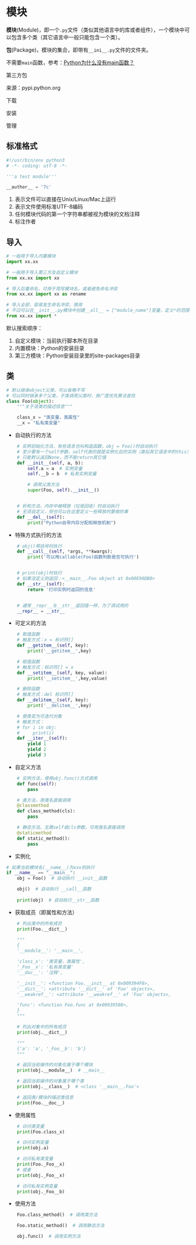 # 模块

**模块**(Module)，即一个`.py`文件（类似其他语言中的库或者组件），一个模块中可以包含多个类（其它语言中一般只能包含一个类）。

**包**(Package)，模块的集合，即带有`__ini__.py`文件的文件夹。

不需要`main`函数，参考：[Python为什么没有main函数？](https://mp.weixin.qq.com/s/1ehySR5NH2v1U8WIlXflEQ)

第三方包

来源：pypi.python.org

下载

安装

管理


## 标准格式

```python
#!/usr/bin/env python3
# -*- coding: utf-8 -*-

'''a test module'''

__author__ = '7c'
```

1. 表示文件可以直接在Unix/Linux/Mac上运行
2. 表示文件使用标准UTF-8编码
3. 任何模块代码的第一个字符串都被视为模块的文档注释
4. 标注作者

## 导入

```python
# 一般用于导入内置模块
import xx.xx

# 一般用于导入第三方及自定义模块
from xx.xx import xx

# 导入后重命名，可用于简写模块名，或者避免命名冲突
from xx.xx import xx as rename

# 导入全部，容易发生命名冲突，慎用
# 不过可以在__init__.py模块中创建__all__ = ["module_name"]变量，定义*的范围
from xx.xx import *
```

默认搜索顺序：

1. 自定义模块：当前执行脚本所在目录
2. 内置模块：Python的安装目录
3. 第三方模块：Python安装目录里的site-packages目录

## 类

```python
# 默认继承object父类，可以省略不写
# 可以同时继承多个父类，子类调用父类时，按广度优先算法查找
class Foo(object):
    """关于该类的描述信息"""

    class_x = "类变量，类属性"
    __x = "私有类变量"
```

- 自动执行的方法

```python
    # 实例初始化方法，有些语言也叫构造函数，obj = Foo()时自动执行
    # 至少要有一个self参数，self代表的就是实例化后的实例（类似其它语言中的this）
    # 只能默认返回None，而不能return其它值
    def __init__(self, a, b):
        self.a = a  # 实例变量
        self.__b = b  # 私有实例变量

        # 调用父类方法
        super(Foo, self).__init__()


    # 析构方法，内存中被释放（垃圾回收）时自动执行
    # 无须自定义，但也可以在这里定义一些释放时要做的事
    def __del__(self):
        print("Python自带内存分配和释放机制")
```

- 特殊方式执行的方法

```python
    # obj()带括号时执行
    def __call__(self, *args, **kwargs):
        print('可以用callable(Foo)函数判断是否可执行')


    # print(obj)时执行
    # 如果没定义则返回：<__main__.Foo object at 0x00E90DB0>
    def __str__(self):
        return '打印实例时返回的信息'


    # 通常__repr__与__str__返回值一样，为了调试用的
    __repr__ = __str__
```

- 可定义的方法

```python
    # 取值函数
    # 触发方式：x = 标识符[]
    def __getitem__(self, key):
        print('__getitem__',key)

    # 赋值函数
    # 触发方式：标识符[] = x
    def __setitem__(self, key, value):
        print('__setitem__',key,value)

    # 删除函数
    # 触发方式：del 标识符[]
    def __delitem__(self, key):
        print('__delitem__',key)

    # 使类变为可迭代对象
    # 触发方式：
    # for i in obj:
    #     print(i)
    def __iter__(self):
        yield 1
        yield 2
        yield 3
```

- 自定义方法

```python
    # 实例方法，使用obj.func()方式调用
    def func(self):
        pass

    # 类方法，用类名直接调用
    @classmethod
    def class_method(cls):
        pass

    # 静态方法，无需self或cls参数，可用类名直接调用
    @staticmethod
    def static_method():
        pass
```

- 实例化

```python
# 如果当前模块名(__name__)为xxx则执行
if __name__ == "__main__":
    obj = Foo()  # 自动执行 __init__函数

    obj()  # 自动执行 __call__函数
    
    print(obj)  # 自动执行__str__函数
```

- 获取成员（即属性和方法）

```python
    # 列出类中的所有成员
    print(Foo.__dict__)

    """
    {
    '__module__': '__main__',

    'class_x': '类变量，类属性',
    '_Foo__x': '私有类变量'
    '__doc__': '注释',

    '__init__': <function Foo.__init__ at 0x009394F8>,
    '__dict__': <attribute '__dict__' of 'Foo' objects>,
    '__weakref__': <attribute '__weakref__' of 'Foo' objects>,

    'func': <function Foo.func at 0x00939588>,
    }
    """

    # 列出对象中的所有成员
    print(obj.__dict__)

    """
    {'a': 'a', '_Foo__b': 'b'}
    """

    # 返回当前操作的对象在属于哪个模块
    print(obj.__module__)  # __main__

    # 返回当前操作的对象属于哪个类
    print(obj.__class__)  # <class '__main__.Foo'>

    # 返回类/模块的描述类信息
    print(Foo.__doc__)
```

- 使用属性

```python
    # 访问类变量
    print(Foo.class_x)

    # 访问实例变量
    print(obj.a)

    # 访问私有类变量
    print(Foo._Foo__x)
    # 或者
    print(obj._Foo__x)

    # 访问私有实例变量
    print(obj._Foo__b)
```

- 使用方法

```python
    Foo.class_method()  # 调用类方法

    Foo.static_method()  # 调用静态方法

    obj.func()  # 调用实例方法
```